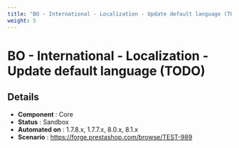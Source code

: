 ```yaml
---
title: "BO - International - Localization - Update default language (TODO)"
weight: 5
---
```


# BO - International - Localization - Update default language (TODO)
## Details
* **Component** : Core
* **Status** : Sandbox
* **Automated on** : 1.7.8.x, 1.7.7.x, 8.0.x, 8.1.x
* **Scenario** : https://forge.prestashop.com/browse/TEST-989

